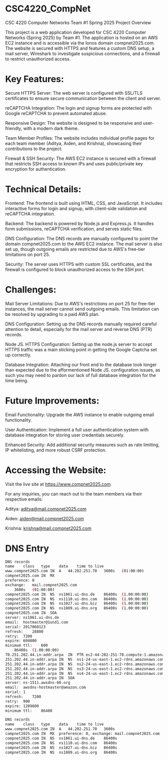 # CSC4220_CompNet
CSC 4220 Computer Networks Team #1 Spring 2025
Project Overview

This project is a web application developed for CSC 4220 Computer Networks (Spring 2025) by Team #1. The application is hosted on an AWS EC2 instance and is accessible via the Ionos domain compnet2025.com. The website is secured with HTTPS and features a custom DNS setup, a mail server, Wireshark to investigate suspicious connections, and a firewall to restrict unauthorized access.
# Key Features:

Secure HTTPS Server: The web server is configured with SSL/TLS certificates to ensure secure communication between the client and server.

reCAPTCHA Integration: The login and signup forms are protected with Google reCAPTCHA to prevent automated abuse.

Responsive Design: The website is designed to be responsive and user-friendly, with a modern dark theme.

Team Member Profiles: The website includes individual profile pages for each team member (Aditya, Aiden, and Krishna), showcasing their contributions to the project.

Firewall & SSH Security: The AWS EC2 instance is secured with a firewall that restricts SSH access to known IPs and uses public/private key encryption for authentication.

# Technical Details:

Frontend: The frontend is built using HTML, CSS, and JavaScript. It includes interactive forms for login and signup, with client-side validation and reCAPTCHA integration.

Backend: The backend is powered by Node.js and Express.js. It handles form submissions, reCAPTCHA verification, and serves static files.

DNS Configuration: The DNS records are manually configured to point the domain compnet2025.com to the AWS EC2 instance. The mail server is also set up, though outgoing emails are restricted due to AWS's free-tier limitations on port 25.

Security: The server uses HTTPS with custom SSL certificates, and the firewall is configured to block unauthorized access to the SSH port.

# Challenges:

Mail Server Limitations: Due to AWS's restrictions on port 25 for free-tier instances, the mail server cannot send outgoing emails. This limitation can be resolved by upgrading to a paid AWS plan.

DNS Configuration: Setting up the DNS records manually required careful attention to detail, especially for the mail server and reverse DNS (PTR) records.

Node JS. HTTPS Configuration: Setting  up the node.js server to accept HTTPS traffic was a main sticking point in getting the Google Captcha set up correctly.

Database Integration: Attaching our front end to the database took longer than expected due to the afformentioned Node JS. configuration issues, as such you may need to pardon our lack of full database integration for the time being.

# Future Improvements:

Email Functionality: Upgrade the AWS instance to enable outgoing email functionality.

User Authentication: Implement a full user authentication system with database integration for storing user credentials securely.

Enhanced Security: Add additional security measures such as rate limiting, IP whitelisting, and more robust CSRF protection.

# Accessing the Website:

Visit the live site at https://www.compnet2025.com

For any inquiries, you can reach out to the team members via their respective emails:

Aditya: aditya@mail.compnet2025.com

Aiden: aiden@mail.compnet2025.com

Krishna: krishna@mail.compnet2025.com

# DNS Entry

``` bash
DNS records
name	class	type	data	time to live
www.compnet2025.com	IN	A	44.202.251.70	3600s	(01:00:00)
compnet2025.com	IN	MX	
preference:	0
exchange:	mail.compnet2025.com
	3600s	(01:00:00)
compnet2025.com	IN	NS	ns1061.ui-dns.de	86400s	(1.00:00:00)
compnet2025.com	IN	NS	ns1110.ui-dns.com	86400s	(1.00:00:00)
compnet2025.com	IN	NS	ns1027.ui-dns.biz	86400s	(1.00:00:00)
compnet2025.com	IN	NS	ns1089.ui-dns.org	86400s	(1.00:00:00)
compnet2025.com	IN	SOA	
server:	ns1061.ui-dns.de
email:	hostmaster@1und1.com
serial:	2017060123
refresh:	28800
retry:	7200
expire:	604800
minimum ttl:	600
	86400s	(1.00:00:00)
70.251.202.44.in-addr.arpa	IN	PTR	ec2-44-202-251-70.compute-1.amazonaws.com	300s	(00:05:00)
251.202.44.in-addr.arpa	IN	NS	ns1-24-us-east-1.ec2-rdns.amazonaws.com	300s	(00:05:00)
251.202.44.in-addr.arpa	IN	NS	ns2-24-us-east-1.ec2-rdns.amazonaws.com	300s	(00:05:00)
251.202.44.in-addr.arpa	IN	NS	ns3-24-us-east-1.ec2-rdns.amazonaws.com	300s	(00:05:00)
251.202.44.in-addr.arpa	IN	NS	ns4-24-us-east-1.ec2-rdns.amazonaws.com	300s	(00:05:00)
251.202.44.in-addr.arpa	IN	SOA	
server:	ns-1511.awsdns-60.org
email:	awsdns-hostmaster@amazon.com
serial:	1
refresh:	7200
retry:	900
expire:	1209600
minimum ttl:	86400

DNS records
name	class	type	data	time to live
www.compnet2025.com	IN	A	44.202.251.70	3600s
compnet2025.com	IN	MX	preference: 0, exchange: mail.compnet2025.com	3600s
compnet2025.com	IN	NS	ns1061.ui-dns.de	86400s
compnet2025.com	IN	NS	ns1110.ui-dns.com	86400s
compnet2025.com	IN	NS	ns1027.ui-dns.biz	86400s
compnet2025.com	IN	NS	ns1089.ui-dns.org	86400s

```
